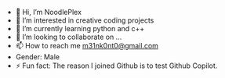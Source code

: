 - 👋 Hi, I’m NoodlePlex
- 👀 I’m interested in creative coding projects
- 🌱 I’m currently learning python and c++
- 💞️ I’m looking to collaborate on ...
- 📫 How to reach me m31nk0nt0@gmail.com
- Gender: Male
- ⚡ Fun fact: The reason I joined Github is to test Github Copilot.

<!---
NoodlePlex/NoodlePlex is a ✨ special ✨ repository because its `README.md` (this file) appears on your GitHub profile.
You can click the Preview link to take a look at your changes.
--->

